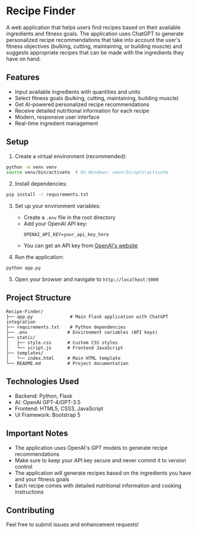 # Recipe Finder

A web application that helps users find recipes based on their available ingredients and fitness goals. The application uses ChatGPT to generate personalized recipe recommendations that take into account the user's fitness objectives (bulking, cutting, maintaining, or building muscle) and suggests appropriate recipes that can be made with the ingredients they have on hand.

## Features

- Input available ingredients with quantities and units
- Select fitness goals (bulking, cutting, maintaining, building muscle)
- Get AI-powered personalized recipe recommendations
- Receive detailed nutritional information for each recipe
- Modern, responsive user interface
- Real-time ingredient management

## Setup

1. Create a virtual environment (recommended):
```bash
python -m venv venv
source venv/bin/activate  # On Windows: venv\Scripts\activate
```

2. Install dependencies:
```bash
pip install -r requirements.txt
```

3. Set up your environment variables:
   - Create a `.env` file in the root directory
   - Add your OpenAI API key:
     ```
     OPENAI_API_KEY=your_api_key_here
     ```
   - You can get an API key from [OpenAI's website](https://platform.openai.com/api-keys)

4. Run the application:
```bash
python app.py
```

5. Open your browser and navigate to `http://localhost:5000`

## Project Structure

```
Recipe-Finder/
├── app.py              # Main Flask application with ChatGPT integration
├── requirements.txt    # Python dependencies
├── .env               # Environment variables (API keys)
├── static/
│   ├── style.css      # Custom CSS styles
│   └── script.js      # Frontend JavaScript
├── templates/
│   └── index.html     # Main HTML template
└── README.md          # Project documentation
```

## Technologies Used

- Backend: Python, Flask
- AI: OpenAI GPT-4/GPT-3.5
- Frontend: HTML5, CSS3, JavaScript
- UI Framework: Bootstrap 5

## Important Notes

- The application uses OpenAI's GPT models to generate recipe recommendations
- Make sure to keep your API key secure and never commit it to version control
- The application will generate recipes based on the ingredients you have and your fitness goals
- Each recipe comes with detailed nutritional information and cooking instructions

## Contributing

Feel free to submit issues and enhancement requests! 